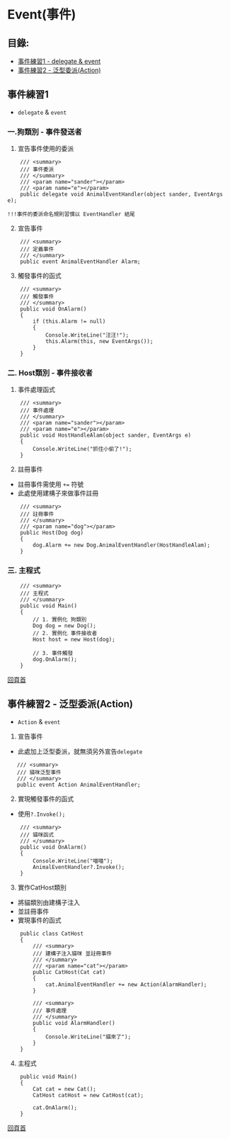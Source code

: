 # Event(事件)

## 目錄:
- [事件練習1 - delegate & event](https://github.com/LINDuke-Lin/CSharp-Exercise/tree/origin/chicken/CSharpExercise/EventDemo#%E4%BA%8B%E4%BB%B6%E7%B7%B4%E7%BF%921)
- [事件練習2 - 泛型委派(Action)](https://github.com/LINDuke-Lin/CSharp-Exercise/tree/origin/chicken/CSharpExercise/EventDemo#%E4%BA%8B%E4%BB%B6%E7%B7%B4%E7%BF%922---%E6%B3%9B%E5%9E%8B%E5%A7%94%E6%B4%BEaction)


## 事件練習1
- `delegate` & `event`

### 一.狗類別 - 事件發送者
1. 宣告事件使用的委派

```CSharp
    /// <summary>
    /// 事件委派
    /// </summary>
    /// <param name="sander"></param>
    /// <param name="e"></param>
    public delegate void AnimalEventHandler(object sander, EventArgs e);
```
`!!!事件的委派命名規則習慣以 EventHandler 結尾`

2. 宣告事件

```CSharp
	/// <summary>
	/// 定義事件
	/// </summary>
	public event AnimalEventHandler Alarm;
```

3. 觸發事件的函式

```CSharp
	/// <summary>
	/// 觸發事件
	/// </summary>
	public void OnAlarm()
	{
	    if (this.Alarm != null)
	    {
	        Console.WriteLine("汪汪!");
	        this.Alarm(this, new EventArgs());
	    }
	}
```
### 二. Host類別 - 事件接收者
1. 事件處理函式

```CSharp
	/// <summary>
	/// 事件處理
	/// </summary>
	/// <param name="sander"></param>
	/// <param name="e"></param>
	public void HostHandleAlam(object sander, EventArgs e)
	{
	    Console.WriteLine("抓住小偷了!");
	}
```

2. 註冊事件
- 註冊事件需使用 `+=` 符號
- 此處使用建構子來做事件註冊

```CSharp
	/// <summary>
	/// 註冊事件
	/// </summary>
	/// <param name="dog"></param>
	public Host(Dog dog)
	{
	    dog.Alarm += new Dog.AnimalEventHandler(HostHandleAlam);
	}
```

### 三. 主程式

```CSharp
	/// <summary>
	/// 主程式
	/// </summary>
	public void Main()
	{
	    // 1. 實例化 狗類別
	    Dog dog = new Dog();
	    // 2. 實例化 事件接收者
	    Host host = new Host(dog);
	
	    // 3. 事件觸發
	    dog.OnAlarm();
	}
```


[回頁首](https://github.com/LINDuke-Lin/CSharp-Exercise/tree/origin/chicken/CSharpExercise/EventDemo#event%E4%BA%8B%E4%BB%B6)

## 事件練習2 - 泛型委派(Action)
- `Action` & `event`

1. 宣告事件
- 此處加上泛型委派，就無須另外宣告`delegate`
```CSharp
   /// <summary>
   /// 貓咪泛型事件
   /// </summary>
   public event Action AnimalEventHandler;
```

2. 實現觸發事件的函式
- 使用`?.Invoke();`
```CSharp
	/// <summary>
	/// 貓咪函式
	/// </summary>
	public void OnAlarm()
	{
	    Console.WriteLine("喵喵");
	    AnimalEventHandler?.Invoke();
	}
```

3. 實作CatHost類別
- 將貓類別由建構子注入
- 並註冊事件
- 實現事件的函式
```CSharp
    public class CatHost
    {
        /// <summary>
        /// 建構子注入貓咪 並註冊事件
        /// </summary>
        /// <param name="cat"></param>
        public CatHost(Cat cat)
        {
            cat.AnimalEventHandler += new Action(AlarmHandler);
        }

        /// <summary>
        /// 事件處理
        /// </summary>
        public void AlarmHandler()
        {
            Console.WriteLine("貓來了");
        }
    }
```

4. 主程式
```CSharp
	public void Main()
	{
	    Cat cat = new Cat();
	    CatHost catHost = new CatHost(cat);
	
	    cat.OnAlarm();
	}
```


[回頁首](https://github.com/LINDuke-Lin/CSharp-Exercise/tree/origin/chicken/CSharpExercise/EventDemo#event%E4%BA%8B%E4%BB%B6)